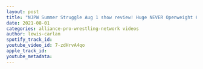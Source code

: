 ```yaml
---
layout: post
title: "NJPW Summer Struggle Aug 1 show review! Huge NEVER Openweight 6 man tag team title main event!"
date: 2021-08-01
categories: alliance-pro-wrestling-network videos
author: lewis-carlan
spotify_track_id: 
youtube_video_id: 7-zdHrvA4qo
apple_track_id: 
youtube_metadata: 
---
```

